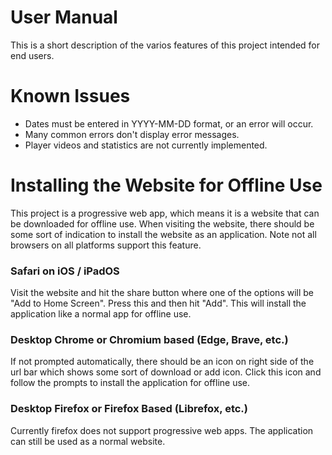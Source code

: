 # User Manual

This is a short description of the varios features of this project intended for end users.

# Known Issues
- Dates must be entered in YYYY-MM-DD format, or an error will occur.
- Many common errors don't display error messages.
- Player videos and statistics are not currently implemented.

# Installing the Website for Offline Use
This project is a progressive web app, which means it is a website that can be downloaded for offline use. When visiting the website, there should be some sort of indication to install the website as an application. Note not all browsers on all platforms support this feature.
### Safari on iOS / iPadOS
Visit the website and hit the share button where one of the options will be "Add to Home Screen". Press this and then hit "Add". This will install the application like a normal app for offline use.
### Desktop Chrome or Chromium based (Edge, Brave, etc.)
If not prompted automatically, there should be an icon on right side of the url bar which shows some sort of download or add icon. Click this icon and follow the prompts to install the application for offline use.
### Desktop Firefox or Firefox Based (Librefox, etc.)
Currently firefox does not support progressive web apps. The application can still be used as a normal website.
